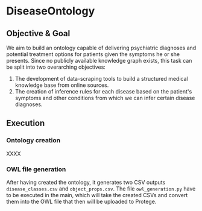 # DiseaseOntology

## Objective & Goal 

We aim to build an ontology capable of delivering psychiatric diagnoses and potential treatment options for patients given the symptoms he or she presents. Since no publicly available knowledge graph exists, this task can be split into two overarching objectives:
1. The development of data-scraping tools to build a structured medical knowledge base from online sources.
2. The creation of inference rules for each disease based on the patient's symptoms and other conditions from which we can infer certain disease diagnoses.

## Execution

### Ontology creation

XXXX

### OWL file generation

After having created the ontology, it generates two CSV outputs ```disease_classes.csv``` and ```object_props.csv```. The file ```owl_generation.py``` have to be executed in the main, which will take the created CSVs and convert them into the OWL file that then will be uploaded to Protege.



